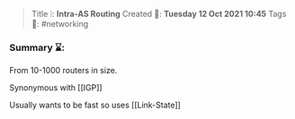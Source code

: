 > Title ❕: **Intra-AS Routing**
> Created 📅: **Tuesday 12 Oct 2021 10:45**
  Tags 📎: #networking 

### Summary ⌛:
From 10-1000 routers in size.

Synonymous with [[IGP]]

Usually wants to be fast so uses [[Link-State]]